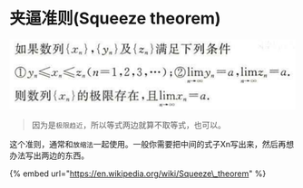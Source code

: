 # 夹逼准则\(Squeeze theorem\)



![](../.gitbook/assets/image%20%2816%29.png)

> 因为是`极限趋近`，所以等式两边就算不取等式，也可以。

这个准则，通常和`放缩法`一起使用。一般你需要把中间的式子Xn写出来，然后再想办法写出两边的东西。

{% embed url="https://en.wikipedia.org/wiki/Squeeze\_theorem" %}



